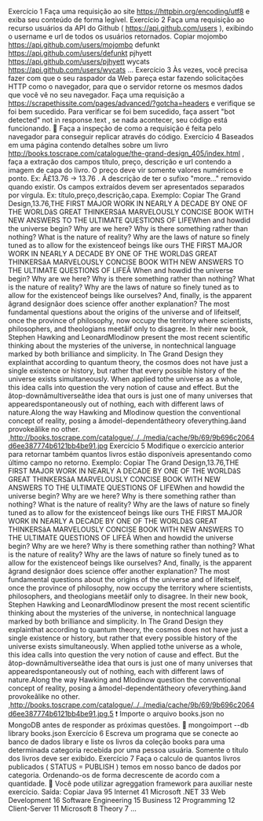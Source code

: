 Exercício 1 Faça uma requisição ao site https://httpbin.org/encoding/utf8 e exiba seu conteúdo de forma legível.
Exercício 2 Faça uma requisição ao recurso usuários da API do Github ( https://api.github.com/users ), exibindo o username e url de todos os usuários retornados.
Copiar
mojombo https://api.github.com/users/mojombo
defunkt https://api.github.com/users/defunkt
pjhyett https://api.github.com/users/pjhyett
wycats https://api.github.com/users/wycats
...
Exercício 3 Às vezes, você precisa fazer com que o seu raspador da Web pareça estar fazendo solicitações HTTP como o navegador, para que o servidor retorne os mesmos dados que você vê no seu navegador. Faça uma requisição a https://scrapethissite.com/pages/advanced/?gotcha=headers e verifique se foi bem sucedido.
Para verificar se foi bem sucedido, faça assert "bot detected" not in response.text , se nada acontecer, seu código está funcionando.
🦜 Faça a inspeção de como a requisição é feita pelo navegador para conseguir replicar através do código.
Exercício 4 Baseados em uma página contendo detalhes sobre um livro http://books.toscrape.com/catalogue/the-grand-design_405/index.html , faça a extração dos campos título, preço, descrição e url contendo a imagem de capa do livro.
O preço deve vir somente valores numéricos e ponto. Ex: Â£13.76 -> 13.76 .
A descrição de ter o sufixo "more..." removido quando existir.
Os campos extraídos devem ser apresentados separados por vírgula. Ex: título,preço,descrição,capa.
Exemplo:
Copiar
The Grand Design,13.76,THE FIRST MAJOR WORK IN NEARLY A DECADE BY ONE OF THE WORLDâS GREAT THINKERSâA MARVELOUSLY CONCISE BOOK WITH NEW ANSWERS TO THE ULTIMATE QUESTIONS OF LIFEWhen and howdid the universe begin? Why are we here? Why is there something rather than nothing? What is the nature of reality? Why are the laws of nature so finely tuned as to allow for the existenceof beings like ours THE FIRST MAJOR WORK IN NEARLY A DECADE BY ONE OF THE WORLDâS GREAT THINKERSâA MARVELOUSLY CONCISE BOOK WITH NEW ANSWERS TO THE ULTIMATE QUESTIONS OF LIFEÂ When and howdid the universe begin? Why are we here? Why is there something rather than nothing? What is the nature of reality? Why are the laws of nature so finely tuned as to allow for the existenceof beings like ourselves? And, finally, is the apparent âgrand designâor does science offer another explanation? The most fundamental questions about the origins of the universe and of lifeitself, once the province of philosophy, now occupy the territory where scientists, philosophers, and theologians meetâif only to disagree. In their new book, Stephen Hawking and LeonardMlodinow present the most recent scientific thinking about the mysteries of the universe, in nontechnical language marked by both brilliance and simplicity. In The Grand Design they explainthat according to quantum theory, the cosmos does not have just a single existence or history, but rather that every possible history of the universe exists simultaneously. When applied tothe universe as a whole, this idea calls into question the very notion of cause and effect. But the âtop-downâmultiverseâthe idea that ours is just one of many universes that appearedspontaneously out of nothing, each with different laws of nature.Along the way Hawking and Mlodinow question the conventional concept of reality, posing a âmodel-dependentâtheory ofeverything.âand provokeâlike no other. ,http://books.toscrape.com/catalogue/../../media/cache/9b/69/9b696c2064d6ee387774b6121bb4be91.jpg
Exercício 5 Modifique o exercício anterior para retornar também quantos livros estão disponíveis apresentando como último campo no retorno.
Exemplo:
Copiar
The Grand Design,13.76,THE FIRST MAJOR WORK IN NEARLY A DECADE BY ONE OF THE WORLDâS GREAT THINKERSâA MARVELOUSLY CONCISE BOOK WITH NEW ANSWERS TO THE ULTIMATE QUESTIONS OF LIFEWhen and howdid the universe begin? Why are we here? Why is there something rather than nothing? What is the nature of reality? Why are the laws of nature so finely tuned as to allow for the existenceof beings like ours THE FIRST MAJOR WORK IN NEARLY A DECADE BY ONE OF THE WORLDâS GREAT THINKERSâA MARVELOUSLY CONCISE BOOK WITH NEW ANSWERS TO THE ULTIMATE QUESTIONS OF LIFEÂ When and howdid the universe begin? Why are we here? Why is there something rather than nothing? What is the nature of reality? Why are the laws of nature so finely tuned as to allow for the existenceof beings like ourselves? And, finally, is the apparent âgrand designâor does science offer another explanation? The most fundamental questions about the origins of the universe and of lifeitself, once the province of philosophy, now occupy the territory where scientists, philosophers, and theologians meetâif only to disagree. In their new book, Stephen Hawking and LeonardMlodinow present the most recent scientific thinking about the mysteries of the universe, in nontechnical language marked by both brilliance and simplicity. In The Grand Design they explainthat according to quantum theory, the cosmos does not have just a single existence or history, but rather that every possible history of the universe exists simultaneously. When applied tothe universe as a whole, this idea calls into question the very notion of cause and effect. But the âtop-downâmultiverseâthe idea that ours is just one of many universes that appearedspontaneously out of nothing, each with different laws of nature.Along the way Hawking and Mlodinow question the conventional concept of reality, posing a âmodel-dependentâtheory ofeverything.âand provokeâlike no other. ,http://books.toscrape.com/catalogue/../../media/cache/9b/69/9b696c2064d6ee387774b6121bb4be91.jpg,5
❗ Importe o arquivo books.json no MongoDB antes de responder as próximas questões.
🦜 mongoimport --db library books.json
Exercício 6 Escreva um programa que se conecte ao banco de dados library e liste os livros da coleção books para uma determinada categoria recebida por uma pessoa usuária. Somente o título dos livros deve ser exibido.
Exercício 7 Faça o calculo de quantos livros publicados ( STATUS = PUBLISH ) temos em nosso banco de dados por categoria. Ordenando-os de forma decrescente de acordo com a quantidade.
🦜 Você pode utilizar agreggation framework para auxiliar neste exercício.
Saída:
Copiar
Java 95
Internet 41
Microsoft .NET 33
Web Development 16
Software Engineering 15
Business 12
Programming 12
Client-Server 11
Microsoft 8
Theory 7
...
